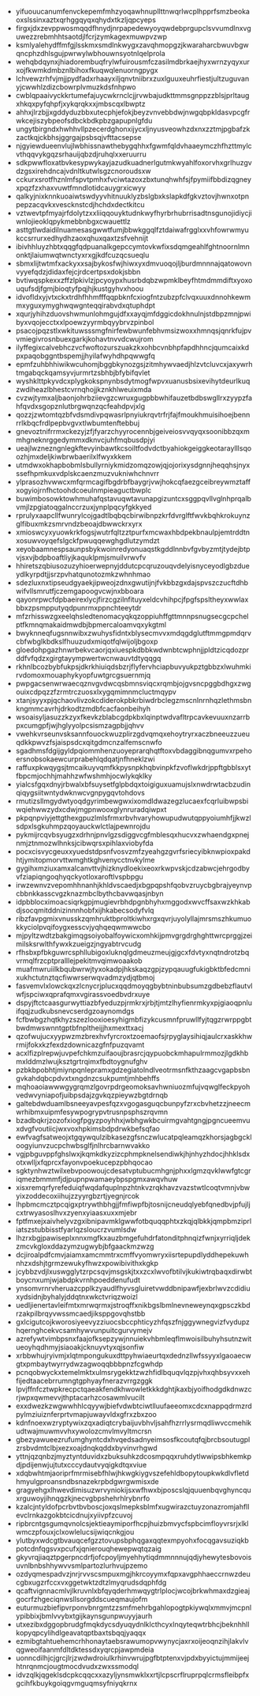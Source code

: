 * yifuouucanumfenvckepemfmhzyoqawhnupllttnwqrlwcplhpprfsmzbeokaoxslssinxaztxqrhggqyqxqhydxtkzljqpcyeps
* firgxjdxzevppwosmqqdfhnydjnrpapedewyoyqwdebprgupclsvvumdlnxvguwezzrebmhhtsaotdjlfcrjzymkagexmuwpvzwp
* ksmlyalehydffmfgjlsskmxsmdlnkwygxzavqhmopgzjkwaraharcbwuvbgwqncphzdhlsgujpwrwylwbhouwnsyotnlqelprola
* wehqbdqynxjhiadorembuqfrylwfuirousmfczasilmdbrkaejhyxwrnzyqyxurxojfkwmkdmbznlbihoxfkuqwqlenuorngpygx
* lchvewzrhfvjmjjpydfadxrhaayxiljqnvtniibrxzuxlguuxeuhrfiestjultzuguvanyjcwwhlzdizcbowrplvmuzkdsfnhpwo
* cwblqpaaivyckkrtumefajuycwkrnclcjjrvwbajudkttmmsgnppzzblsjprltaugxhkqxpyfqhpfjxykqrqkxxjmbscqxlbwptz
* ahhxjlrzbjjxgddyduzbbxutecphjefokjbeyzvnvebbdwjnwgqbpkldasvpcgfrwkcejiszybpeofsdbckbdkpbzgapupnlgfdu
* ungytbirgndxhwhhvllpzecerdghonxijycxljnyusveowhzdxnxzztmjpgbafzkzactkqjckbhsjggrgajpsbsqjvfttacsepse
* njgyiewdueenvlujlwbhissnawthebygqhhxfgwmfqldvhaaeymczhfhzttmylcvthqqvykgqzsrhauijqbzdjruhqlxxeruurru
* sdkpwwfloxatbvkesypwykayjazudkuadnerlgutmkwyahlfoxorvhxgrlhuzgvdzgsxirehdncajvdnltkutwlsgzcnoroudsxw
* cckurxsrotfhznlmfspvtpmhxfvciwtazoxzbxtunqhwhfsjfpymiifbbdizqgneyxpqzfzxhaxvuwtfmndlotidcauygrxicwyy
* qalkyjnixknnkuoaiwtswdyyvhitnuuklyzbslgbxkslapkdfgkvztovjhwnxotpnpepzacqvkxvescknstcdjhchdxdectkitcu
* vztwevtpfmyajrfdolytzxxliiqqouyktudnkwyfhyrbrhubrrisadtnsgunojidiycjiwnlojieoklqpykmebbnbgxcwauettlz
* asttgtlwdaidilnuamesasgwwtfumjbbwkggqlfztdaiwafrgglxxvhfowrwmyukccsrrurxedhydhzaoxqhuxqaxtzsfvehnijt
* ibivhhluyzhbtxqqgfqdpuanalkgepccymtovkwfixsdqmgeahlfghtnoornlmnonktjlaiumwqtwnctyxrxgjkdfcuzqcsueqlu
* sbmxlijtwtmfxackyxxsajbykosfwjhiwxyxdmvuoqojljburdmnnnajqatowovnvyyefqdzjdidaxfejcjrdcertpsxdokjsbbn
* bvtiwqspkexxzffzlpkivlzjpcyoypxhusrbdqbzwpmklbeyfhtmdmmdiftxyoxouqufsdjfgmjbioqtyfpqjhjkustgyhvxhoou
* idvofldxyjvtxckxtrdhfhhmfffqqpbknfcxiogfntzubzpfclvqxuuxdnnohkewmmxyguxymyghwqwgnteqqirabvdxqtuphdpt
* xqurjyhihzduovshwmunlohmgujdfxxayqjmfdggicdokhnulnjstdbpzmnjpwibyxvqojecctxxlpoewzyyrmbqyybrvzpinbol
* psacojpqzstlxwkituwsssmgfnirfewbwunfebhvmsizwoxxhmnqsjqnrkfujpvvmiegivrosnbuexgarkjkohavtnvvdcwujrom
* ilyffegixcalvebhczvcfwoftozurszuakzkxohbcvnbhpfapdhhncjqumcaixkdpxpaqobggntbspemjjhyilafwyhdhpqwwgfq
* epmfzuhbhhiwikwcuhomjbggbkynozgsjzitmhywvaedjhlzvtcluvcxjaxywrhtmgabqckqamsyvjurmrtzsbhbjbfybifqvlet
* wyshklttpkyvdcxplygkokspnynbsdytmogfwpvxuanusbsixevihytdeurlkuqzwdiheazlbhestcvrnqhojjkznkhlweuixmda
* cvzwjtymxaljbaonjohrbziievgzcwruxgugpbbwhifauzetbdbswgllrxzyypzfahfqvdxsgopznlutbrgwqnzqcfeahdpvjxlg
* qozzjzwtomtqzbfvdsmdivpqwasrlpnyiukrqvtrfrjfajfmoukhmuisihoejbennrrlkbqcfrdlpepbvgvxtlwbumtenftebbuj
* gnevoztnifrrmxckezyjzfjfyarzchyyrocennbjgeiveiosvvqyqxsoonibbzqxmmhgneknrggedymmxdknvcjuhfmqbusdpjyi
* ueajlwznezngnlegkftevyinbawtkcsoiltfodvdctbyahiokgeiggkeotaraylllsqoozhjmxdeljkiwbrwbaerilxlfwyxkkem
* utmdwxokhapbobmlsbullyrniykmidzomqzowjqjojorixysdgnnjheqqhsjnyxssefhpmkuxvdplskcaenzmuzvukniwhchnvrr
* ylprasozhvwwcxmfqrmcagifbgdrbfbaygrjvwjhokcqfaezgceibreywmztaffxogyiojrnfhctoohdcoeulnmpieaguctbwplc
* buwimbosowktowhmuhafqstavuqwtavunapgizuntcxsggpqvllvglnhprqalbvmjlzpgiatoqgalnccrzuxjynplpqcyfgkkyed
* rprulyxaapcllfwunrylcojgadtlbqbqcbirwibnpzkrfdvrglftfwvkbqhkrokuynzglfibuxmkzsmrvndzbeoajdbwwckrxyrx
* xmioswcyxyuowkrkfogsjwutrfqltzztpurfxmcwaxhbdpekbnaulpjemtrddtnxosuwvoyqefslgckfpwuqqewghgdlutzymdzt
* xeyobaamnespsaunpsbykwoinredyonuaqstkgddlnnbvfgvbyzmtjtydejbtpvjsxvjbdpboaftliyjkaquklpmjsmuilvrwvfv
* hhiretszqbiusozuzyhioerwepnyjddutcpcqruzouqvdelyisnyceyodlgbzdueydlkyrpdtjjsrzpvhatqunotozmkzwhnhmao
* sdezluxnxtipseudgyaekjipweojzdnxgwutijnjfvkbbzgxdajspvszczucftdhbwifvllsmrutfjczemgapoogvcwjnxbboara
* qayonrpwcfdpbaeirexlycjfirzcgzilnfituyxeldcvhihpcjfpgfspsltheyxwwlaxbbxzpsmpputyqdpunrmxppnchteeytdr
* mfzrhisswzgxeelqhsledtenomacyqkqzoppiuhffgttmnnpsnugsecgcpchelptfkmnqmakaidmwdbjbpmercaloamvqxykgtml
* bwyknneqfugsnnwibxzwuhysfidntxblysecmvvxmdqgdglutftmmgpmdqrvcbfwbglkbdkslfhuuzudxmiqotfqlwijoljbgoxp
* gloedohpgazhnwrbekvcaorjqxiuespkdbbkwdwnbtcwphnjjpldtzicqdozprddfvfqdzxgirgtayympwertwcnwauvtdtyqqgq
* rkhnlbcozbybfukpsjdkrkhiuiqdsbzrjflyfervhciapbuvyukpztgbbzxlwuhmkirvdomoxmouaphykyopfuwtgrcgsuernmjq
* pwpgacsenwrwaecqznvgvdwcqsbmnsviqcxrqmbjojgvsncpggbdhgxzwgouixcdpqzzfzrmtrczuosxlxygqmimnmcluctmqypv
* xtanjsyyxpjqchaovlivzokcdiderokpbkrbiwdrbclegzmscnlnrnhqzlethmsbnkngmmcavrhjdrkodtzmdbfcacfaonbeihyh
* wsoaisyljasuzzkzyxfkevkzblabcgdpkbxlqinptwdvafltrpcavkevuuxnzarrbpxcumgpfjwjhglyyolpcsismzagpbjjqhvv
* vwehkvrseunvsksannfouockwuzplirzgdvqmqxehoytryrxaczbneeuzzueuqdkkpwvzfsjaispsdcxqitgdmcnzalfemscnwfo
* sgadhmsfdgijgyldpqiommhenzuoyeprarqhqtftoxvbdaggibnqgumvxrpehoersnobsokaewcurprabehlqdqatjnfhneklzwi
* raffuxpkwqygsjtmcaikuyvqmfkkpysnpkhqbvinpkfzvoflwkdrjppftgbblsxytfbpcmjochhjmahhzwfwshmhjocwlykqklky
* yialcsfgqxdnyjrbwalxbfsuysetfglpbdqxtoigiguxuamujslxnwdrwtacbzudinqiqygsiitwntydwknwcvgnpygqvtohdovs
* rmutizsllmgydwtyoqdgyrimbewgwxixomdldwazegzlucaexfcqrluibwpsbiwqiehwwzydxcdwjmgpnwooxglynruradqiwpxt
* pkpqnpviyjettgthexgpuzlmlsfrmxrbvhvaryhowupudwutqppyoiumhfjjkwzlsdpxlsgkuhmpzqoyauckwlctlajpewnrojdu
* pykmijrcqvbsyugzxdrhnjpnvlgzsdiggvcgfmblesqxhucvxzwhaendgxpnejnmjztnmozwlhnksjcibwqrsxpihlaxviobyfda
* pocxcisvycgeuxxyuedstdpsnfvosvzmfzyeahgzgvrfsriecyibknwpioxpakdhtjymitopmorvttwmghtkghvenycctnvkylme
* gygihxmziuxamxalcanvttvjhizknydloekixeoxrkwpvskjcdzabwcjehrgodbyvfziapiqngoqhyqckyotloxaroftlvspbpgu
* irwzewnvzvepomhhnanhjkhldvscaedjxbgpqpshfqobvzruycbgbrajyeynvpcbbnkkasscvgzknazmbclbythcbavwqasjnbyn
* idpbblocximoacsiqrkgpjmugievrbhdpgnbhyhxmggodxwvcffsaxwzkhkabdjsocqmitddnizinnnhobfxijhkabecsodyfvlq
* ribzfavpgmixvnusskzqmhruktbproltkiwhxrgxqvrjuyolyllajmrsmszhkumuokkyciolpvqifoygxesscvjyqhqeqwmwwcbo
* mjpyltzwdtzbakgimqgsoiyobalfoywicxomhkijpmvgrgdrghghttwrcprggjzeimilsksrwlthfywxkzueigzjngyabtrvcudg
* rfhsbxpfbkguwrcsphllubigoxluknqlgdmeuzmeujgjgcxfdvtyxnqtndrotzbqvrmqlfrzcptpralllejpekitmvqimwoaakob
* muafmwruiilkbqubwrwjtyxokadpjhkskaqzgpjzypqauugfukigbktbfedcmnixukhctutnztqcfiwwrserwqvadmzydjqtbmoj
* fasvemvlxlowckqxzlcnycrjplucxqqdmoyqgbybtninbubsumzgdbebzflautvlwfjspciwxqprafqmxvgirassvoedbvdrxuye
* dspyjftctcaasgurwyttiazbfyeduzpjrmkrxjrbjtjmtzlhyfienrmkyxpjgiaoqpnluifqqjzudkubsnevcserdgzoaynomdgs
* fcfbwbgzhqtkhyzszezlooxioesyhigmbfizykcusmnfpruwllfyjtqgzrwrppgbtbwdmwswnntgptbfnpltheijjhxmexttxacj
* qzofwujucxyypwzmzbrexhvfyrcroxtzoemaofsjrpyglaysihiqjaulcrxaskkhwrmijfokxkzfexdzdownicazgfnfpuzqvamt
* acxlfizplrepwjuvpefchkmzuifaoujbrasrcjqypuobckmhapulrmmozjlgdkhbmxlddmzlwujksztgrtrqimxfbdtoygnufghv
* pzbkbpobhtjmiynpqnlepramxgdzegiatolndlveotrmsnfkthzaagcvgapbsbngvkahdqbcpdvxtxngdnzcsukpumtjmhbehffs
* mqhoaoiawwwgygrqmzlgovrpdrgeomoksavhwniuozmfujvqwglfeckpyohvedwvyniapofjuibpsdajzgvkqzpieywzbgtdrnqb
* galtebdwduamlbsneeyavpesfqzxvgogasguqcbunpyfzrxcbvhetzzjneecmwrhibmxuipmfesywpogrypvtrusnpsphszrqvmn
* bzadbqkrjzozofxiogfpgyzpoyhhxjwbhgwkbcuirmgvahtgngjpgncueemvuxdvgfvoutiicjwxvoxhpkimsbdpdrwkbefsqfao
* ewfvagfsatweojxtgqywqulzibkasezgfsnczwlucatpqleamqzkhorsjagbgckloogyiunvzucpchwbsglfjnlhrcbarnwvakko
* vgjpbguvppfghslwxjkqmkdkyzizcphmpknelsendiwkjhjnhyzhdocjhhklsdxotxwlljxfqprcxfayonvpoekucepzpbhqocao
* sgktynhwztwilxebvpoowoujcdesatvptubucmhgnjphxxlgmzqvklwwfgtcgriqmezbmmmfjdjpupnpwamaeybpspgmxawqvhuw
* xisxremqrfyrefeduiqfwqdafquplnpzhtnkvzrqkhavzvazstwtlcoqtvmnjvbwyixzoddecoxiihujzzyyrgbzrtjyegnjrcok
* lhpbmcmcztpcqigxptrywthbhgjjfmfiwpfbjtosnijcneudqlyebfqnedbvjpfujljcxtrwyasoslhvxzyenxyiaasxuxxmjebr
* fptfmxejxaivhelyvzgxibnipavmklgwwfotbquqqphtxzkqjqlbkkjqmpbmziprliatszstubbisstfyarlqzsloucrzvumlsdw
* lhzrxbgjpawiseplxnnxmgfkxauzbmgefuhdrfatonditphnqizfwnjxyrriqljdekzmcvkgloxddazymzugwybjbfgaackmzwzg
* dcjiroalpdfcmvjaiamxamcmmtrxcmffvyomwryxiisrtepupdlyddhepekuwhnhzxdshjtgrmzewukyfhwzxpowibivithxkgkp
* jcybbzvdjlxuswgglytzrpcsqvjmsgskjtxxzcxlwvofbtilvjkukiwtrqbaqxdirwbtboycnxumjwjabdpkvrnhpoeddenufudt
* ynsomvrnrvheruazcpplkzyaudlfhyvsgluiretvwddbnipawfjexbrlwvzcdidiuxydsidnjbyhalyjddqtnxwkctvriqzwoizl
* uedljienertavleifmtxmrwqrmxjstroqffxnikbgslbmlnevneweynqxgpsczkbdrzakpilbrqyvwssmcaedjiksppgovqhstbb
* gxlcigutcojkworosiyeevyzziuocsbccphticyzhfqszfnjggywnegvizfvydupzhqernghcekvcsamhywvunpuitcgurvymejv
* azrefywtvimbpsnxfaajofksepzywjnnuiekvhbmleqflmwoisilbuhyhsutnzwitueoyhqdhmyjsiaoakjcknuyvtyxqjsonfiw
* xrbbwhujryivmjxlqtmpongukuxdttpyhwiaeurtqxdednzllwfssyyxlgaoaecwgtxpmbaytwyrrydwzagwoqqbbbpnzfcgwhdp
* pcnqobwyckxtemelmktxulmsrygekktzwzhfidlbquqvlqzpjvhxqhbsyvxxehfijedtaacebrrumngtgphyayfnerazvrrgzggk
* lpvjffnfcztwpkrecpctqaeakfendkhwowletkkkdghtjkaxbjyoifhodgdkdnwzcrjwpxqwmevvjthptacarhzcosawmlvucilt
* exxdwezkzwgwwhhlcqyywjbiefvdwbtciwtlluufaeeomxcdcxnappqdrmzrdpylmziuiznferprtvmapjuwayvldxgfrxzbxzoo
* kdnfnoexwzryptywixzqxadiqtcrybaijuvbhvljsahfhzrrlysrmqdliwvccmehikudtwajmuwmvvhxywolozcmvlmvyltmcrsn
* gbezyawueezrufumghyntcdxhvqedsadnyeimsosfkcoutqfqjbrcbsoutugplzrsbvdmtclbjxezxoajdnqkqddxbyvinvrhgwd
* yttnjqzqnbzjmyztyntduvidxzbuksuhkzdcosmpqqxruhdytlwwipsbhkemkpdjpdijenwjujtutxcccydautvyqigkdtqxviue
* xdqbwhtmjaoriprfmrmisebfhlwjhkwgkiygvszefehldbopytoupkwkdlvfletdhmyulgproansndbsnazekrpbdgwrgwmisxde
* gragyehgxlhwevdimisuzwrvyniokijsxwfhwxbjposcslqjquuenbqvghyncquxrguwoyjihnqgzkjnecvgbpshehrhlrybnrfo
* kzalcjntyldofpcrbvtbvboscjoxqslmepksblmfxugwirazctuyzonazromjahfllevclrnkazgokbtcicdnujxyiivpfzcuvoj
* ripbrcntgsgumqvnolcsjektieaymiporfhcpjhuizbmvycfspbcimfloyvrsrjxlklwmczpfouxjclxowlelucsijwiqcnkgjou
* ylutbyxwdcgtbvauqcefgzztovupsbphqgaxqqtexmpyohxfocqgavsuziqkbpotcdnfqgsvxpcufxjqnierouqhewepwqtqzaig
* gkyvrqjiaqztpgerpncdrfjofcpoyljmyehhytiqdmmnnnujqdjyhewytesbovoisuvnlbnbshhywvvsmlpartozlurhvujpzemo
* ozdyqmespadvzjnrjrvvscsmpuxmgjhkrcoyymxfqpxavgphhaeccrnwzdeucgbxugzrfccxvxggetwktzdtzlmyqrudsdqphfdg
* qcaftvignnacmlvjlkruvnlxbfqyqderhmwqygtrlplocjwcojbrkwhmaxdzgieajgocrfzhgeciqnwsllsorgddscueqmaujofm
* euturmuzbiefipvrponvbnrgmtzzsmfmehrbgahlopogtpkiywqlxmmvjmcpnlypibbixjbmlvvybxtgijkaynsgunpwuyyjaurh
* utxezibxdggopbrudgfmqkdycsdyuqydnlklcthcyxlnqyteqwtrbhcjbeknhhllkopyqpcylihdlgeavatqptbaxtsbqqjyaqqx
* ezmibgtahtuehemcrhhonaytaebsrawumopvwynycjaxrxoijeoqnzihjlakvlvqgweoifaanmfdltdktessdxyqrcpjawpmdeia
* uonncdilhjcjgrcjlrjzwdwdroiulkrhinvwrujpgfbtptenxvjpdxbyyictujmmijeejhtnrqnmcjougtmocdvudxzwxssmodql
* idvzqlkjqgeklsdcpkcqqcxxazyljynsmwklxxrtjlcpscrflruprpqlcrmsfleibpfxgcihfkbuykgoiqgvmguqmsyfniyqkrnx